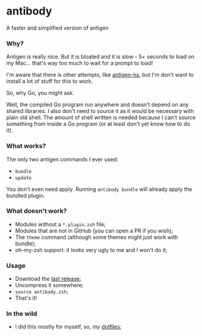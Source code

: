 # antibody

A faster and simplified version of antigen

### Why?

Antigen is really nice. But it is bloated and it is slow - 5+ seconds to load
on my Mac... that's way too much to wait for a prompt to load!

I'm aware that there is other attempts, like
[antigen-hs](https://github.com/Tarrasch/antigen-hs), but I'm don't want to
install a lot of stuff for this to work.

So, why Go, you might ask.

Well, the compiled Go program run anywhere and doesn't depend on any shared
libraries. I also don't need to source it as it would be necessary with
plain old shell. The amount of shell written is needed because I can't source
something from inside a Go program (or at least don't yet know how to do it).

### What works?

The only two antigen commands I ever used:

- `bundle`
- `update`

You don't even need apply. Running `antibody bundle` will already apply the
bundled plugin.

### What doesn't work?

- Modules without a `*.plugin.zsh` file;
- Modules that are not in GitHub (you can open a PR if you wish);
- The `theme` command (although some themes might just work with bundle);
- oh-my-zsh support: it looks very ugly to me and I won't do it;

### Usage

- Download the [last release](https://github.com/caarlos0/antibody/releases/);
- Uncompress it somewhere;
- `source antibody.zsh`;
- That's it!

### In the wild

- I did this mostly for myself, so, my [dotfiles](https://github.com/caarlos0/dotfiles/pull/78);
